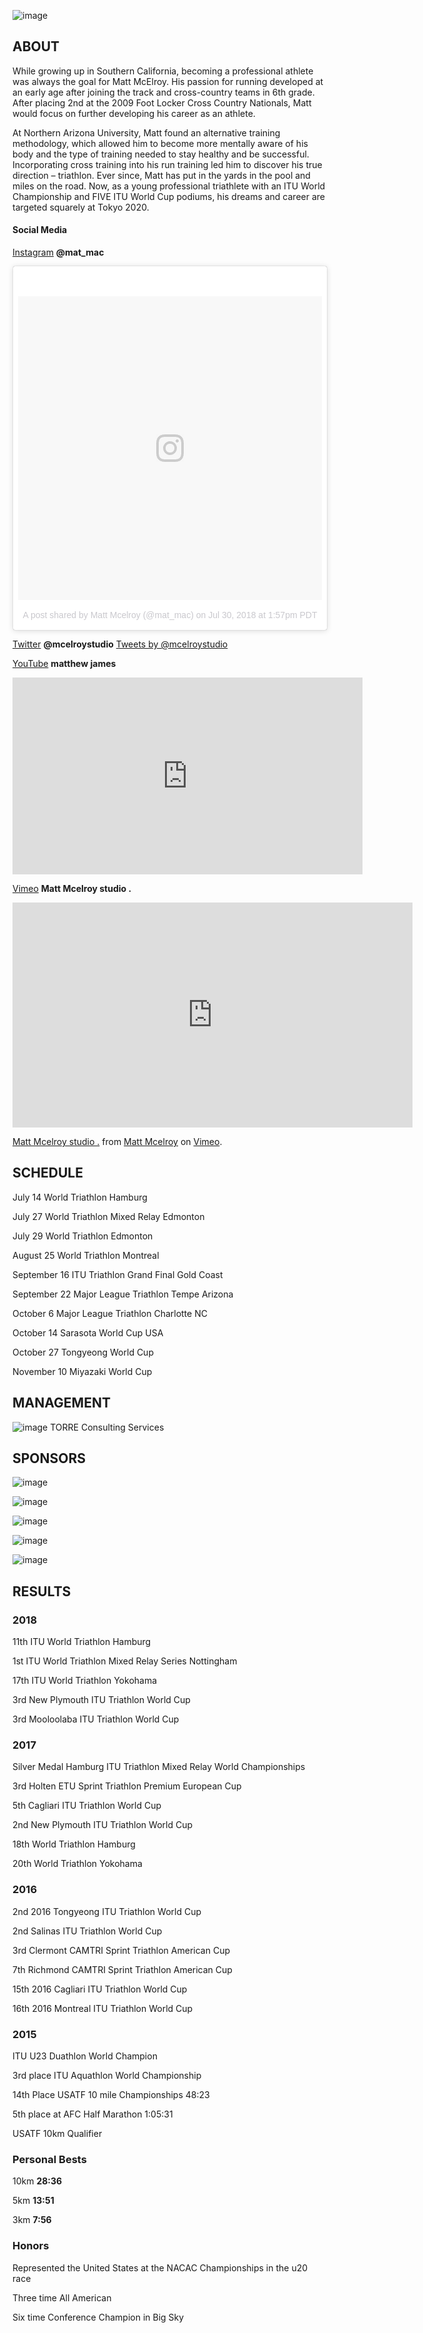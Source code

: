 ![image](https://user-images.githubusercontent.com/10615650/43430650-940e6bc6-942f-11e8-88ae-958b5d6a315f.png)

## ABOUT
While growing up in Southern California, becoming a professional athlete was always the goal for Matt McElroy. His passion for running developed at an early age after joining the track and cross-country teams in 6th grade. After placing 2nd at the 2009 Foot Locker Cross Country Nationals, Matt would focus on further developing his career as an athlete.

At Northern Arizona University, Matt found an alternative training methodology, which allowed him to become more mentally aware of his body and the type of training needed to stay healthy and be successful. Incorporating cross training into his run training led him to discover his true direction – triathlon. Ever since, Matt has put in the yards in the pool and miles on the road. Now, as a young professional triathlete with an ITU World Championship and FIVE ITU World Cup podiums, his dreams and career are targeted squarely at Tokyo 2020.

#### Social Media

[Instagram](https://www.instagram.com/mat_mac/?hl=en) **@mat_mac** <blockquote class="instagram-media" data-instgrm-permalink="https://www.instagram.com/p/Bl3rpWLFgR6/" data-instgrm-version="9" style=" background:#FFF; border:0; border-radius:3px; box-shadow:0 0 1px 0 rgba(0,0,0,0.5),0 1px 10px 0 rgba(0,0,0,0.15); margin: 1px; max-width:540px; min-width:326px; padding:0; width:99.375%; width:-webkit-calc(100% - 2px); width:calc(100% - 2px);"><div style="padding:8px;"> <div style=" background:#F8F8F8; line-height:0; margin-top:40px; padding:50.0% 0; text-align:center; width:100%;"> <div style=" background:url(data:image/png;base64,iVBORw0KGgoAAAANSUhEUgAAACwAAAAsCAMAAAApWqozAAAABGdBTUEAALGPC/xhBQAAAAFzUkdCAK7OHOkAAAAMUExURczMzPf399fX1+bm5mzY9AMAAADiSURBVDjLvZXbEsMgCES5/P8/t9FuRVCRmU73JWlzosgSIIZURCjo/ad+EQJJB4Hv8BFt+IDpQoCx1wjOSBFhh2XssxEIYn3ulI/6MNReE07UIWJEv8UEOWDS88LY97kqyTliJKKtuYBbruAyVh5wOHiXmpi5we58Ek028czwyuQdLKPG1Bkb4NnM+VeAnfHqn1k4+GPT6uGQcvu2h2OVuIf/gWUFyy8OWEpdyZSa3aVCqpVoVvzZZ2VTnn2wU8qzVjDDetO90GSy9mVLqtgYSy231MxrY6I2gGqjrTY0L8fxCxfCBbhWrsYYAAAAAElFTkSuQmCC); display:block; height:44px; margin:0 auto -44px; position:relative; top:-22px; width:44px;"></div></div><p style=" color:#c9c8cd; font-family:Arial,sans-serif; font-size:14px; line-height:17px; margin-bottom:0; margin-top:8px; overflow:hidden; padding:8px 0 7px; text-align:center; text-overflow:ellipsis; white-space:nowrap;"><a href="https://www.instagram.com/p/Bl3rpWLFgR6/" style=" color:#c9c8cd; font-family:Arial,sans-serif; font-size:14px; font-style:normal; font-weight:normal; line-height:17px; text-decoration:none;" target="_blank">A post shared by Matt Mcelroy (@mat_mac)</a> on <time style=" font-family:Arial,sans-serif; font-size:14px; line-height:17px;" datetime="2018-07-30T20:57:27+00:00">Jul 30, 2018 at 1:57pm PDT</time></p></div></blockquote> <script async defer src="//www.instagram.com/embed.js"></script>

[Twitter](https://twitter.com/mcelroystudio?lang=en) **@mcelroystudio**
<a class="twitter-timeline" href="https://twitter.com/mcelroystudio?ref_src=twsrc%5Etfw">Tweets by @mcelroystudio</a> <script async src="https://platform.twitter.com/widgets.js" charset="utf-8"></script>

[YouTube](https://www.youtube.com/channel/UClO8u4gtYB6nlR2xgfkUj9Q) **matthew james**
<iframe width="560" height="315" src="https://www.youtube.com/embed/FWeX6oyFPGk" frameborder="0" allow="autoplay; encrypted-media" allowfullscreen></iframe>

[Vimeo](https://vimeo.com/user23249587) **Matt Mcelroy studio .**
<iframe src="https://player.vimeo.com/video/83200478" width="640" height="360" frameborder="0" webkitallowfullscreen mozallowfullscreen allowfullscreen></iframe>
<p><a href="https://vimeo.com/83200478">Matt Mcelroy studio .</a> from <a href="https://vimeo.com/user23249587">Matt Mcelroy</a> on <a href="https://vimeo.com">Vimeo</a>.</p>

## SCHEDULE
July 14 World Triathlon Hamburg

July 27 World Triathlon Mixed Relay Edmonton

July 29 World Triathlon Edmonton

August 25 World Triathlon Montreal

September 16 ITU Triathlon Grand Final Gold Coast

September 22 Major League Triathlon Tempe Arizona

October 6 Major League Triathlon Charlotte NC

October 14 Sarasota World Cup USA

October 27 Tongyeong World Cup

November 10 Miyazaki World Cup 

## MANAGEMENT
![image](https://user-images.githubusercontent.com/10615650/43430579-4aebf936-942f-11e8-9342-a58c455aca6a.png)
TORRE Consulting Services

## SPONSORS
![image](https://user-images.githubusercontent.com/10615650/43430721-f38595fc-942f-11e8-9245-fc90cd020830.png)

![image](https://user-images.githubusercontent.com/10615650/43430738-0cb6cc4e-9430-11e8-9eea-44de87014556.png)

![image](https://user-images.githubusercontent.com/10615650/43430767-3a6897a8-9430-11e8-8309-48c74b2a00f6.png)

![image](https://user-images.githubusercontent.com/10615650/43430834-85dae740-9430-11e8-801a-fa4a89aaa813.png)

![image](https://user-images.githubusercontent.com/10615650/43430862-b9763be0-9430-11e8-964d-40233aed8620.png)

## RESULTS


### 2018
11th ITU World Triathlon Hamburg

1st ITU World Triathlon Mixed Relay Series Nottingham

17th ITU World Triathlon Yokohama

3rd New Plymouth ITU Triathlon World Cup

3rd Mooloolaba ITU Triathlon World Cup

### 2017
Silver Medal Hamburg ITU Triathlon Mixed Relay World Championships

3rd Holten ETU Sprint Triathlon Premium European Cup

5th Cagliari ITU Triathlon World Cup

2nd New Plymouth ITU Triathlon World Cup

18th World Triathlon Hamburg

20th World Triathlon Yokohama

### 2016
2nd 2016 Tongyeong ITU Triathlon World Cup

2nd  Salinas ITU Triathlon World Cup

3rd Clermont CAMTRI Sprint Triathlon American Cup

7th Richmond CAMTRI Sprint Triathlon American Cup

15th 2016 Cagliari ITU Triathlon World Cup

16th 2016 Montreal ITU Triathlon World Cup

### 2015
ITU U23 Duathlon World Champion

3rd place ITU Aquathlon World Championship

14th Place USATF 10 mile Championships 48:23

5th place at AFC Half Marathon 1:05:31

USATF 10km Qualifier

### Personal Bests

10km  **28:36**

5km **13:51**

3km **7:56**

### Honors

Represented the United States at the NACAC Championships in the u20 race

Three time All American

Six time Conference Champion in Big Sky
